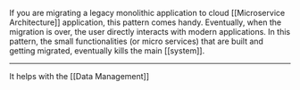 If you are migrating a legacy monolithic application to cloud  [[Microservice Architecture]] application, this pattern comes handy. Eventually, when the migration is over, the user directly interacts with modern applications. In this pattern, the small functionalities (or micro services) that are built and getting migrated, eventually kills the main [[system]].

---

It helps with the [[Data Management]]
